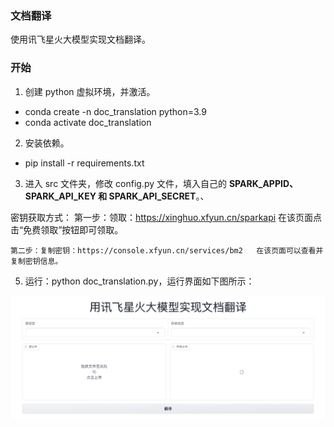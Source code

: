 ### 文档翻译

使用讯飞星火大模型实现文档翻译。

### 开始

1. 创建 python 虚拟环境，并激活。

+ conda create -n doc_translation python=3.9
+ conda activate doc_translation

2. 安装依赖。

+ pip install -r requirements.txt

3. 进入 src 文件夹，修改 config.py 文件，填入自己的 **SPARK_APPID、SPARK_API_KEY 和 SPARK_API_SECRET**。、

  密钥获取方式：
	第一步：领取：https://xinghuo.xfyun.cn/sparkapi    在该页面点击“免费领取”按钮即可领取。
 
	第二步：复制密钥：https://console.xfyun.cn/services/bm2   在该页面可以查看并复制密钥信息。

5. 运行：python doc_translation.py，运行界面如下图所示：

![interface](./assets/interface.png)
